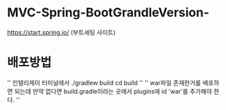 # MVC-Spring-BootGrandleVersion-

https://start.spring.io/ (부트세팅 사이트)

# 배포방법
''
인텔리제이 터미널에서 
./gradlew build
cd build
''
''
war파일 존재한거를 배포하면 되는데 만약 없다면 
build.gradle이라는 곳에서 plugins에 id 'war'를 추가해야 한다.
''
